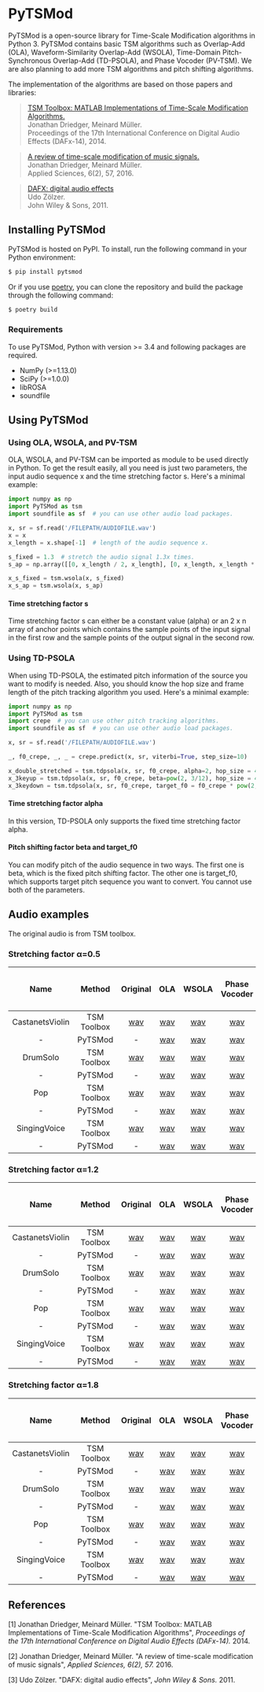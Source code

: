 PyTSMod
===================

PyTSMod is a open-source library for Time-Scale Modification algorithms in Python 3. PyTSMod contains basic TSM algorithms such as Overlap-Add (OLA), Waveform-Similarity Overlap-Add (WSOLA), Time-Domain Pitch-Synchronous Overlap-Add (TD-PSOLA), and Phase Vocoder (PV-TSM). We are also planning to add more TSM algorithms and pitch shifting algorithms.

The implementation of the algorithms are based on those papers and libraries:

> [TSM Toolbox: MATLAB Implementations of Time-Scale Modification Algorithms.](https://www.audiolabs-erlangen.de/content/resources/MIR/TSMtoolbox/2014_DriedgerMueller_TSM-Toolbox_DAFX.pdf)<br>
> Jonathan Driedger, Meinard Müller.<br>
> Proceedings of the 17th International Conference on Digital Audio Effects (DAFx-14), 2014.

> [A review of time-scale modification of music signals.](https://www.mdpi.com/2076-3417/6/2/57htm)<br>
> Jonathan Driedger, Meinard Müller.<br>
> Applied Sciences, 6(2), 57, 2016.

> [DAFX: digital audio effects](https://books.google.co.kr/books?hl=ko&lr=&id=DX-mRhkJL74C&oi=fnd&pg=PT7&dq=Dafx+book&ots=EMFASHiHrs&sig=Mtft4q1dJgFXjOsDnLyMN9eKMRQ#v=onepage&q=Dafx%20book&f=false)<br>
> Udo Zölzer.<br>
> John Wiley & Sons, 2011.


## Installing PyTSMod

PyTSMod is hosted on PyPI. To install, run the following command in your Python environment:

```bash
$ pip install pytsmod
```

Or if you use [poetry](https://python-poetry.org), you can clone the repository and build the package through the following command:

```bash
$ poetry build
```

### Requirements

To use PyTSMod, Python with version >= 3.4 and following packages are required.
- NumPy (>=1.13.0)
- SciPy (>=1.0.0)
- libROSA
- soundfile

## Using PyTSMod

### Using OLA, WSOLA, and PV-TSM

OLA, WSOLA, and PV-TSM can be imported as module to be used directly in Python. To get the result easily, all you need is just two parameters, the input audio sequence x and the time stretching factor s. Here's a minimal example:

```python
import numpy as np
import PyTSMod as tsm
import soundfile as sf  # you can use other audio load packages.

x, sr = sf.read('/FILEPATH/AUDIOFILE.wav')
x = x
x_length = x.shape[-1]  # length of the audio sequence x.

s_fixed = 1.3  # stretch the audio signal 1.3x times.
s_ap = np.array([[0, x_length / 2, x_length], [0, x_length, x_length * 1.5]])  # double the first half of the audio only and preserve the other half.

x_s_fixed = tsm.wsola(x, s_fixed)
x_s_ap = tsm.wsola(x, s_ap)
```

#### Time stretching factor s

Time stretching factor s can either be a constant value (alpha) or an 2 x n array of anchor points which contains the sample points of the input signal in the first row and the sample points of the output signal in the second row.


### Using TD-PSOLA

When using TD-PSOLA, the estimated pitch information of the source you want to modify is needed. Also, you should know the hop size and frame length of the pitch tracking algorithm you used. Here's a minimal example:

```python
import numpy as np
import PyTSMod as tsm
import crepe  # you can use other pitch tracking algorithms.
import soundfile as sf  # you can use other audio load packages.

x, sr = sf.read('/FILEPATH/AUDIOFILE.wav')

_, f0_crepe, _, _ = crepe.predict(x, sr, viterbi=True, step_size=10)

x_double_stretched = tsm.tdpsola(x, sr, f0_crepe, alpha=2, hop_size = 441, frame_length = 1470)  # hop_size and frame_length for CREPE step_size=10 with sr=44100
x_3keyup = tsm.tdpsola(x, sr, f0_crepe, beta=pow(2, 3/12), hop_size = 441, frame_length = 1470)
x_3keydown = tsm.tdpsola(x, sr, f0_crepe, target_f0 = f0_crepe * pow(2, -3/12), hop_size = 441, frame_length = 1470)
```

#### Time stretching factor alpha

In this version, TD-PSOLA only supports the fixed time stretching factor alpha.

#### Pitch shifting factor beta and target_f0

You can modify pitch of the audio sequence in two ways. The first one is beta, which is the fixed pitch shifting factor. The other one is target_f0, which supports target pitch sequence you want to convert. You cannot use both of the parameters.

## Audio examples

The original audio is from TSM toolbox.

### Stretching factor α=0.5

| Name | Method | Original | OLA | WSOLA | Phase Vocoder | Phase Vocoder (phase locking) | TSM based on HPSS |
| :---: | :---: | :---: | :---: | :---: | :---: | :---: | :---: |
| CastanetsViolin | TSM Toolbox | [wav](https://www.audiolabs-erlangen.de/content/resources/MIR/TSMtoolbox/CastanetsViolin_ORIG.wav) | [wav](https://www.audiolabs-erlangen.de/content/resources/MIR/TSMtoolbox/CastanetsViolin_0.50_OLA.wav) | [wav](https://www.audiolabs-erlangen.de/content/resources/MIR/TSMtoolbox/CastanetsViolin_0.50_WSOLA.wav) | [wav](https://www.audiolabs-erlangen.de/content/resources/MIR/TSMtoolbox/CastanetsViolin_0.50_PV.wav) | [wav](https://www.audiolabs-erlangen.de/content/resources/MIR/TSMtoolbox/CastanetsViolin_0.50_PVpl.wav) | [wav](https://www.audiolabs-erlangen.de/content/resources/MIR/TSMtoolbox/CastanetsViolin_0.50_HP.wav) |
| - | PyTSMod | - | [wav](https://drive.google.com/file/d/12W-koxh8OkyrzEHibVifoYtWmuKCIbxy/view?usp=sharing) | [wav](https://drive.google.com/file/d/1juWR2-jx5rlPLv2JxhIiJZa83T7kgp3C/view?usp=sharing) | [wav](https://drive.google.com/file/d/1KdiTUkpdm1qMmMkdqkrMJhoRW_asUoqJ/view?usp=sharing) | [wav](https://drive.google.com/file/d/1dTSeSxkUGAEW75fpgFQXE9VoRuu3cgUR/view?usp=sharing) | [wav](https://drive.google.com/file/d/1W7saDSQCYEOc2ahqi7D4fAPZc2bCryrm/view?usp=sharing) |
| DrumSolo | TSM Toolbox | [wav](https://www.audiolabs-erlangen.de/content/resources/MIR/TSMtoolbox/DrumSolo_ORIG.wav) | [wav](https://www.audiolabs-erlangen.de/content/resources/MIR/TSMtoolbox/DrumSolo_0.50_OLA.wav) | [wav](https://www.audiolabs-erlangen.de/content/resources/MIR/TSMtoolbox/DrumSolo_0.50_WSOLA.wav) | [wav](https://www.audiolabs-erlangen.de/content/resources/MIR/TSMtoolbox/DrumSolo_0.50_PV.wav) | [wav](https://www.audiolabs-erlangen.de/content/resources/MIR/TSMtoolbox/DrumSolo_0.50_PVpl.wav) | [wav](https://www.audiolabs-erlangen.de/content/resources/MIR/TSMtoolbox/DrumSolo_0.50_HP.wav)
| - | PyTSMod | - | [wav](https://drive.google.com/file/d/1RD-rK0yInskaWuDhuKGPxMc1zzIMZFSv/view?usp=sharing) | [wav](https://drive.google.com/file/d/1PCxQTpzHbub-tpnqFYpbR-SEOpjq5L1m/view?usp=sharing) | [wav](https://drive.google.com/file/d/1QXbRdHN3UVBmnXax_FpNDPf3dAyKIlhi/view?usp=sharing) | [wav](https://drive.google.com/file/d/1vRPXSfgyvnTPVgSTGeryBtReYqFC1GC8/view?usp=sharing) | [wav](https://drive.google.com/file/d/19eQyATSxJB1Ia6eBBTHaz1OycsbAL0qM/view?usp=sharing) |
| Pop | TSM Toolbox | [wav](https://www.audiolabs-erlangen.de/content/resources/MIR/TSMtoolbox/Pop_ORIG.wav) | [wav](https://www.audiolabs-erlangen.de/content/resources/MIR/TSMtoolbox/Pop_0.50_OLA.wav) | [wav](https://www.audiolabs-erlangen.de/content/resources/MIR/TSMtoolbox/Pop_0.50_WSOLA.wav) | [wav](https://www.audiolabs-erlangen.de/content/resources/MIR/TSMtoolbox/Pop_0.50_PV.wav) | [wav](https://www.audiolabs-erlangen.de/content/resources/MIR/TSMtoolbox/Pop_0.50_PVpl.wav) | [wav](https://www.audiolabs-erlangen.de/content/resources/MIR/TSMtoolbox/Pop_0.50_HP.wav)
| - | PyTSMod | - | [wav](https://drive.google.com/file/d/1y8MFOQ4uEhs_S2V_FpPHfPeLCOpfdLAa/view?usp=sharing) | [wav](https://drive.google.com/file/d/1E6SlzID07ZmHOLE_GW3Dz3HizmnMf13U/view?usp=sharing) | [wav](https://drive.google.com/file/d/1pDcNsUyzGP3yr_TA7G7vJzBRi6bHuuTL/view?usp=sharing) | [wav](https://drive.google.com/file/d/1fbkMupHp8PTXIg6_QINDTyBWkfnzO7DA/view?usp=sharing) | [wav](https://drive.google.com/file/d/1lnP-75-QsIwXXfqsXqKPN6z4Qs4s_AWc/view?usp=sharing) |
| SingingVoice | TSM Toolbox | [wav](https://www.audiolabs-erlangen.de/content/resources/MIR/TSMtoolbox/SingingVoice_ORIG.wav) | [wav](https://www.audiolabs-erlangen.de/content/resources/MIR/TSMtoolbox/SingingVoice_0.50_OLA.wav) | [wav](https://www.audiolabs-erlangen.de/content/resources/MIR/TSMtoolbox/SingingVoice_0.50_WSOLA.wav) | [wav](https://www.audiolabs-erlangen.de/content/resources/MIR/TSMtoolbox/SingingVoice_0.50_PV.wav) | [wav](https://www.audiolabs-erlangen.de/content/resources/MIR/TSMtoolbox/SingingVoice_0.50_PVpl.wav) | [wav](https://www.audiolabs-erlangen.de/content/resources/MIR/TSMtoolbox/SingingVoice_0.50_HP.wav) |
| - | PyTSMod | - | [wav](https://drive.google.com/file/d/1pzzm1xBB4Qo-vcAdrxDSHiec4CWPpds8/view?usp=sharing) | [wav](https://drive.google.com/file/d/1Oq-CiDbw4i20RoSqsx8YMDvq3p_TV06x/view?usp=sharing) | [wav](https://drive.google.com/file/d/10eh-jad5_VhCqiR6F_irK5jXp0rlq2ay/view?usp=sharing) | [wav](https://drive.google.com/file/d/1iAgToNlK7LMFA-VVMlB3O_hPiChJZN34/view?usp=sharing) | [wav](https://drive.google.com/file/d/1LUHXGkYc-4IBpuM0DiQn_pBGS30-hFMR/view?usp=sharing) |

### Stretching factor α=1.2

| Name | Method | Original | OLA | WSOLA | Phase Vocoder | Phase Vocoder (phase locking) | TSM based on HPSS |
| :---: | :---: | :---: | :---: | :---: | :---: | :---: | :---: |
| CastanetsViolin | TSM Toolbox | [wav](https://www.audiolabs-erlangen.de/content/resources/MIR/TSMtoolbox/CastanetsViolin_ORIG.wav) | [wav](https://www.audiolabs-erlangen.de/content/resources/MIR/TSMtoolbox/CastanetsViolin_1.20_OLA.wav) | [wav](https://www.audiolabs-erlangen.de/content/resources/MIR/TSMtoolbox/CastanetsViolin_1.20_WSOLA.wav) | [wav](https://www.audiolabs-erlangen.de/content/resources/MIR/TSMtoolbox/CastanetsViolin_1.20_PV.wav) | [wav](https://www.audiolabs-erlangen.de/content/resources/MIR/TSMtoolbox/CastanetsViolin_1.20_PVpl.wav) | [wav](https://www.audiolabs-erlangen.de/content/resources/MIR/TSMtoolbox/CastanetsViolin_1.20_HP.wav) |
| - | PyTSMod | - | [wav](https://drive.google.com/file/d/1o7BtVNyZ9IYF5Jf6llwoMtFMYpzc9Idj/view?usp=sharing) | [wav](https://drive.google.com/file/d/1IDS4TjmhE3Ge2lD_xbN8Flw508ta_OV7/view?usp=sharing) | [wav](https://drive.google.com/file/d/1rMjZcG4Izrlc9_cHdN96KP6EwdgwsLg4/view?usp=sharing) | [wav](https://drive.google.com/file/d/1GMEYrePkNejHEBE9n0DyTnnjiEpUm3wi/view?usp=sharing) | [wav](https://drive.google.com/file/d/1QMRE7Qo5SuCgqhHSz6_DZWWWS-joh3T4/view?usp=sharing) |
| DrumSolo | TSM Toolbox | [wav](https://www.audiolabs-erlangen.de/content/resources/MIR/TSMtoolbox/DrumSolo_ORIG.wav) | [wav](https://www.audiolabs-erlangen.de/content/resources/MIR/TSMtoolbox/DrumSolo_1.20_OLA.wav) | [wav](https://www.audiolabs-erlangen.de/content/resources/MIR/TSMtoolbox/DrumSolo_1.20_WSOLA.wav) | [wav](https://www.audiolabs-erlangen.de/content/resources/MIR/TSMtoolbox/DrumSolo_1.20_PV.wav) | [wav](https://www.audiolabs-erlangen.de/content/resources/MIR/TSMtoolbox/DrumSolo_1.20_PVpl.wav) | [wav](https://www.audiolabs-erlangen.de/content/resources/MIR/TSMtoolbox/DrumSolo_1.20_HP.wav)
| - | PyTSMod | - | [wav](https://drive.google.com/file/d/1YgqwREMoOfSf2VPXLkzLNewKFlJ0iqmR/view?usp=sharing) | [wav](https://drive.google.com/file/d/1ZT-v8x65uRnhTRf9us8NI3NuoO8ia3m7/view?usp=sharing) | [wav](https://drive.google.com/file/d/1uGB4L5ffzwew7aeEqT1Yu1HGIXemupWc/view?usp=sharing) | [wav](https://drive.google.com/file/d/13k8CEktMpkRrrUSKnrVONqM8_yI1SysC/view?usp=sharing) | [wav](https://drive.google.com/file/d/1uozKTawYC9i8f5jbD4SoQjxh4PhjL-i8/view?usp=sharing) |
| Pop | TSM Toolbox | [wav](https://www.audiolabs-erlangen.de/content/resources/MIR/TSMtoolbox/Pop_ORIG.wav) | [wav](https://www.audiolabs-erlangen.de/content/resources/MIR/TSMtoolbox/Pop_1.20_OLA.wav) | [wav](https://www.audiolabs-erlangen.de/content/resources/MIR/TSMtoolbox/Pop_1.20_WSOLA.wav) | [wav](https://www.audiolabs-erlangen.de/content/resources/MIR/TSMtoolbox/Pop_1.20_PV.wav) | [wav](https://www.audiolabs-erlangen.de/content/resources/MIR/TSMtoolbox/Pop_1.20_PVpl.wav) | [wav](https://www.audiolabs-erlangen.de/content/resources/MIR/TSMtoolbox/Pop_1.20_HP.wav)
| - | PyTSMod | - | [wav](https://drive.google.com/file/d/1gj3PpiMR7OMPrRDej9Z-oxRf0b-ik-Gf/view?usp=sharing) | [wav](https://drive.google.com/file/d/1GKCkZU2dOVTk6ImDfEf3Gf3PrZxcReHW/view?usp=sharing) | [wav](https://drive.google.com/file/d/19Y02rGU6YEzAHtvSfpdHtBvlda8EGQZ6/view?usp=sharing) | [wav](https://drive.google.com/file/d/1yVye1wHpxeuCXOAZaVfWOC4G6xL4H_Hu/view?usp=sharing) | [wav](https://drive.google.com/file/d/1qfRglRBEzQDwI3iXhb-2RdNkYULJnNQC/view?usp=sharing) |
| SingingVoice | TSM Toolbox | [wav](https://www.audiolabs-erlangen.de/content/resources/MIR/TSMtoolbox/SingingVoice_ORIG.wav) | [wav](https://www.audiolabs-erlangen.de/content/resources/MIR/TSMtoolbox/SingingVoice_1.20_OLA.wav) | [wav](https://www.audiolabs-erlangen.de/content/resources/MIR/TSMtoolbox/SingingVoice_1.20_WSOLA.wav) | [wav](https://www.audiolabs-erlangen.de/content/resources/MIR/TSMtoolbox/SingingVoice_1.20_PV.wav) | [wav](https://www.audiolabs-erlangen.de/content/resources/MIR/TSMtoolbox/SingingVoice_1.20_PVpl.wav) | [wav](https://www.audiolabs-erlangen.de/content/resources/MIR/TSMtoolbox/SingingVoice_1.20_HP.wav) |
| - | PyTSMod | - | [wav](https://drive.google.com/file/d/1IxMpXjuBzrVbofo8FMMbkOREZkaW17bQ/view?usp=sharing) | [wav](https://drive.google.com/file/d/1iXpWEIKKHTkx0VCTxtXbhAIyxVO5CLme/view?usp=sharing) | [wav](https://drive.google.com/file/d/1XH_5sfZLSDgziXEbK_ApltScGVS0EVHT/view?usp=sharing) | [wav](https://drive.google.com/file/d/1sgBpTOz_WYVc8iDTQyjxmzHZYhgu0elS/view?usp=sharing) | [wav](https://drive.google.com/file/d/1eT9yKW-LTfifjr0C8Y1X4DghLLNXsz4W/view?usp=sharing) |

### Stretching factor α=1.8

| Name | Method | Original | OLA | WSOLA | Phase Vocoder | Phase Vocoder (phase locking) | TSM based on HPSS |
| :---: | :---: | :---: | :---: | :---: | :---: | :---: | :---: |
| CastanetsViolin | TSM Toolbox | [wav](https://www.audiolabs-erlangen.de/content/resources/MIR/TSMtoolbox/CastanetsViolin_ORIG.wav) | [wav](https://www.audiolabs-erlangen.de/content/resources/MIR/TSMtoolbox/CastanetsViolin_1.80_OLA.wav) | [wav](https://www.audiolabs-erlangen.de/content/resources/MIR/TSMtoolbox/CastanetsViolin_1.80_WSOLA.wav) | [wav](https://www.audiolabs-erlangen.de/content/resources/MIR/TSMtoolbox/CastanetsViolin_1.80_PV.wav) | [wav](https://www.audiolabs-erlangen.de/content/resources/MIR/TSMtoolbox/CastanetsViolin_1.80_PVpl.wav) | [wav](https://www.audiolabs-erlangen.de/content/resources/MIR/TSMtoolbox/CastanetsViolin_1.80_HP.wav) |
| - | PyTSMod | - | [wav](https://drive.google.com/file/d/14pwBV64ycLHdBUgGbpNm0qfL_asIwlIK/view?usp=sharing) | [wav](https://drive.google.com/file/d/1IBRwYsBHaTOTfdUFZuOvGhvsSJOy4TwA/view?usp=sharing) | [wav](https://drive.google.com/file/d/1Rkw1Gg83_7t8bMZ4uO2PTalP8PexMsZH/view?usp=sharing) | [wav](https://drive.google.com/file/d/1aaEHj4dhpxiruesUXGmtNqz5ar-H7jkx/view?usp=sharing) | [wav](https://drive.google.com/file/d/15u0ToohxKpIYnelO0RlKsLv0CTqamIiZ/view?usp=sharing) |
| DrumSolo | TSM Toolbox | [wav](https://www.audiolabs-erlangen.de/content/resources/MIR/TSMtoolbox/DrumSolo_ORIG.wav) | [wav](https://www.audiolabs-erlangen.de/content/resources/MIR/TSMtoolbox/DrumSolo_1.80_OLA.wav) | [wav](https://www.audiolabs-erlangen.de/content/resources/MIR/TSMtoolbox/DrumSolo_1.80_WSOLA.wav) | [wav](https://www.audiolabs-erlangen.de/content/resources/MIR/TSMtoolbox/DrumSolo_1.80_PV.wav) | [wav](https://www.audiolabs-erlangen.de/content/resources/MIR/TSMtoolbox/DrumSolo_1.80_PVpl.wav) | [wav](https://www.audiolabs-erlangen.de/content/resources/MIR/TSMtoolbox/DrumSolo_1.80_HP.wav) |
| - | PyTSMod | - | [wav](https://drive.google.com/file/d/1h1AGHMz1z1rkg8bRV94lBq1h-7tPg2N2/view?usp=sharing) | [wav](https://drive.google.com/file/d/12KlsY0Et0MICm4F3aFPUqkWGPRsKG8W0/view?usp=sharing) | [wav](https://drive.google.com/file/d/1ZNWoYTr_ErXXcq2bFU3o2YuqhTelZ1Q7/view?usp=sharing) | [wav](https://drive.google.com/file/d/1AZMGWQ9GzqeQA-wIMCyfvDNW4ji-tZsR/view?usp=sharing) | [wav](https://drive.google.com/file/d/139lVGzUwyrSo9AcRp3kuDQABiHcnKcxn/view?usp=sharing) |
| Pop | TSM Toolbox | [wav](https://www.audiolabs-erlangen.de/content/resources/MIR/TSMtoolbox/Pop_ORIG.wav) | [wav](https://www.audiolabs-erlangen.de/content/resources/MIR/TSMtoolbox/Pop_1.80_OLA.wav) | [wav](https://www.audiolabs-erlangen.de/content/resources/MIR/TSMtoolbox/Pop_1.80_WSOLA.wav) | [wav](https://www.audiolabs-erlangen.de/content/resources/MIR/TSMtoolbox/Pop_1.80_PV.wav) | [wav](https://www.audiolabs-erlangen.de/content/resources/MIR/TSMtoolbox/Pop_1.80_PVpl.wav) | [wav](https://www.audiolabs-erlangen.de/content/resources/MIR/TSMtoolbox/Pop_1.80_HP.wav) |
| - | PyTSMod | - | [wav](https://drive.google.com/file/d/1vxFD5Cj6wS6_tj66DPMmFQfg2JLxgI3j/view?usp=sharing) | [wav](https://drive.google.com/file/d/1BiNkuTmBn_HJAbBLCim8BP3Q7qPAIUzT/view?usp=sharing) | [wav](https://drive.google.com/file/d/1f4dZc51EgIudt8MoCQDvwtbkoTk6svb9/view?usp=sharing) | [wav](https://drive.google.com/file/d/1aPs4ufHBxyahOgPAVj3CbDdEW4elRj85/view?usp=sharing) | [wav](https://drive.google.com/file/d/1mhwNUVUYK2lFIqR8o657uG7wb60b3IWZ/view?usp=sharing) |
| SingingVoice | TSM Toolbox | [wav](https://www.audiolabs-erlangen.de/content/resources/MIR/TSMtoolbox/SingingVoice_ORIG.wav) | [wav](https://www.audiolabs-erlangen.de/content/resources/MIR/TSMtoolbox/SingingVoice_1.80_OLA.wav) | [wav](https://www.audiolabs-erlangen.de/content/resources/MIR/TSMtoolbox/SingingVoice_1.80_WSOLA.wav) | [wav](https://www.audiolabs-erlangen.de/content/resources/MIR/TSMtoolbox/SingingVoice_1.80_PV.wav) | [wav](https://www.audiolabs-erlangen.de/content/resources/MIR/TSMtoolbox/SingingVoice_1.80_PVpl.wav) | [wav](https://www.audiolabs-erlangen.de/content/resources/MIR/TSMtoolbox/SingingVoice_1.80_HP.wav) |
| - | PyTSMod | - | [wav](https://drive.google.com/file/d/1HCJwXaHCnACFTCW-Q8lN40N4Oxr-jfmD/view?usp=sharing) | [wav](https://drive.google.com/file/d/1vZ54pQusHWRJs9fggpTOq02vGNTY5bI5/view?usp=sharing) | [wav](https://drive.google.com/file/d/1TP2ZoV028tqFrILhCZmnYvflY-YdM3Bd/view?usp=sharing) | [wav](https://drive.google.com/file/d/1EQotSRP2rma3i1XioJW0998HJLiq_jQV/view?usp=sharing) | [wav](https://drive.google.com/file/d/1npTbI0sjKOEUifSXQbAqluxGRtG0O4t7/view?usp=sharing) |


## References

[1] Jonathan Driedger, Meinard Müller. "TSM Toolbox: MATLAB Implementations of Time-Scale Modification Algorithms", *Proceedings of the 17th International Conference on Digital Audio Effects (DAFx-14).* 2014.

[2] Jonathan Driedger, Meinard Müller. "A review of time-scale modification of music signals", *Applied Sciences, 6(2), 57.* 2016.

[3] Udo Zölzer. "DAFX: digital audio effects", *John Wiley & Sons.* 2011.
